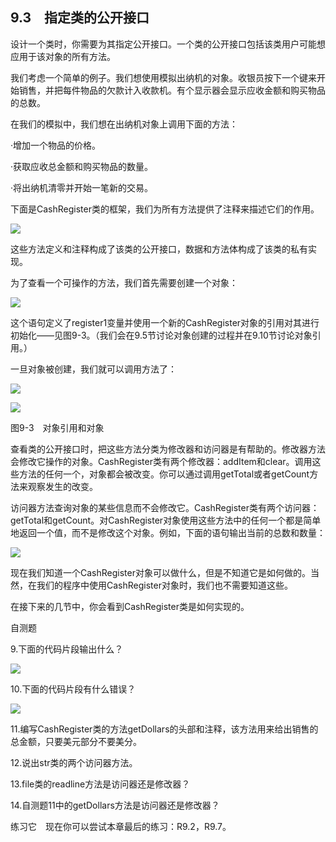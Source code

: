    

## 9.3　指定类的公开接口

设计一个类时，你需要为其指定公开接口。一个类的公开接口包括该类用户可能想应用于该对象的所有方法。

我们考虑一个简单的例子。我们想使用模拟出纳机的对象。收银员按下一个键来开始销售，并把每件物品的欠款计入收款机。有个显示器会显示应收金额和购买物品的总数。

在我们的模拟中，我们想在出纳机对象上调用下面的方法：

·增加一个物品的价格。

·获取应收总金额和购买物品的数量。

·将出纳机清零并开始一笔新的交易。

下面是CashRegister类的框架，我们为所有方法提供了注释来描述它们的作用。

![](0-Assets/Epubook/程序员编程语言经典合集（计算机科学丛书5册套装），javapython编程语言含经典教材龙书《编译原理》%20(Bruce%20Eckel%20%20Alfred%20V.%20Aho%20%20Monica%20S.%20Lam%20etc.)%20(Z-Library)/images/image07226.jpeg)

这些方法定义和注释构成了该类的公开接口，数据和方法体构成了该类的私有实现。

为了查看一个可操作的方法，我们首先需要创建一个对象：

![](0-Assets/Epubook/程序员编程语言经典合集（计算机科学丛书5册套装），javapython编程语言含经典教材龙书《编译原理》%20(Bruce%20Eckel%20%20Alfred%20V.%20Aho%20%20Monica%20S.%20Lam%20etc.)%20(Z-Library)/images/image07227.jpeg)

这个语句定义了register1变量并使用一个新的CashRegister对象的引用对其进行初始化——见图9-3。（我们会在9.5节讨论对象创建的过程并在9.10节讨论对象引用。）

一旦对象被创建，我们就可以调用方法了：

![](0-Assets/Epubook/程序员编程语言经典合集（计算机科学丛书5册套装），javapython编程语言含经典教材龙书《编译原理》%20(Bruce%20Eckel%20%20Alfred%20V.%20Aho%20%20Monica%20S.%20Lam%20etc.)%20(Z-Library)/images/image07228.jpeg)

![](0-Assets/Epubook/程序员编程语言经典合集（计算机科学丛书5册套装），javapython编程语言含经典教材龙书《编译原理》%20(Bruce%20Eckel%20%20Alfred%20V.%20Aho%20%20Monica%20S.%20Lam%20etc.)%20(Z-Library)/images/image07229.jpeg)

图9-3　对象引用和对象

查看类的公开接口时，把这些方法分类为修改器和访问器是有帮助的。修改器方法会修改它操作的对象。CashRegister类有两个修改器：addItem和clear。调用这些方法的任何一个，对象都会被改变。你可以通过调用getTotal或者getCount方法来观察发生的改变。

访问器方法查询对象的某些信息而不会修改它。CashRegister类有两个访问器：getTotal和getCount。对CashRegister对象使用这些方法中的任何一个都是简单地返回一个值，而不是修改这个对象。例如，下面的语句输出当前的总数和数量：

![](../Images/image07230.gif)

现在我们知道一个CashRegister对象可以做什么，但是不知道它是如何做的。当然，在我们的程序中使用CashRegister对象时，我们也不需要知道这些。

在接下来的几节中，你会看到CashRegister类是如何实现的。

自测题

9.下面的代码片段输出什么？

![](../Images/image07231.gif)

10.下面的代码片段有什么错误？

![](../Images/image07232.gif)

11.编写CashRegister类的方法getDollars的头部和注释，该方法用来给出销售的总金额，只要美元部分不要美分。

12.说出str类的两个访问器方法。

13.file类的readline方法是访问器还是修改器？

14.自测题11中的getDollars方法是访问器还是修改器？

练习它　现在你可以尝试本章最后的练习：R9.2，R9.7。